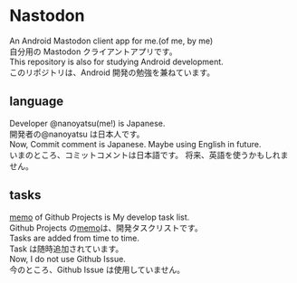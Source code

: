 # Nastodon

An Android Mastodon client app for me.(of me, by me)  
自分用の Mastodon クライアントアプリです。  
This repository is also for studying Android development.  
このリポジトリは、Android 開発の勉強を兼ねています。

## language

Developer @nanoyatsu(me!) is Japanese.  
開発者の@nanoyatsu は日本人です。  
Now, Commit comment is Japanese. Maybe using English in future.  
いまのところ、コミットコメントは日本語です。 将来、英語を使うかもしれません。

## tasks

[memo](https://github.com/nredjap/Nastodon/projects/1) of Github Projects is My develop task list.  
Github Projects の[memo](https://github.com/nredjap/Nastodon/projects/1)は、開発タスクリストです。  
Tasks are added from time to time.  
Task は随時追加されています。  
Now, I do not use Github Issue.  
今のところ、Github Issue は使用していません。
